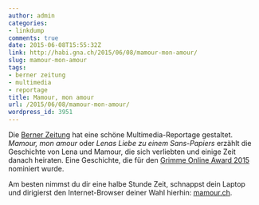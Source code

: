 ```yaml
---
author: admin
categories:
- linkdump
comments: true
date: 2015-06-08T15:55:32Z
link: http://habi.gna.ch/2015/06/08/mamour-mon-amour/
slug: mamour-mon-amour
tags:
- berner zeitung
- multimedia
- reportage
title: Mamour, mon amour
url: /2015/06/08/mamour-mon-amour/
wordpress_id: 3951
---
```


Die [Berner Zeitung](http://www.bernerzeitung.ch) hat eine schöne Multimedia-Reportage gestaltet. _Mamour, mon amour_ oder _Lenas Liebe zu einem Sans-Papiers_ erzählt die Geschichte von Lena und Mamour, die sich verliebten und einige Zeit danach heiraten. Eine Geschichte, die für den [Grimme Online Award 2015](http://www.grimme-institut.de/html/index.php?id=2005) nominiert wurde.

Am besten nimmst du dir eine halbe Stunde Zeit, schnappst dein Laptop und dirigierst den Internet-Browser deiner Wahl hierhin: [mamour.ch](http://mamour.ch/).
